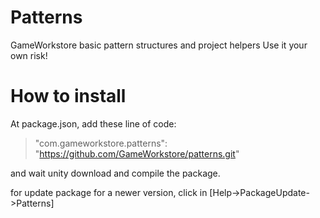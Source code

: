 # Patterns
GameWorkstore basic pattern structures and project helpers
Use it your own risk!

# How to install

At package.json, add these line of code:
> "com.gameworkstore.patterns": "https://github.com/GameWorkstore/patterns.git"

and wait unity download and compile the package.

for update package for a newer version, click in [Help->PackageUpdate->Patterns]